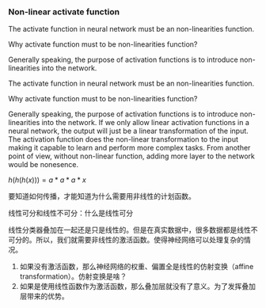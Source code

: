 ### Non-linear activate function

The activate function in neural network must be an non-linearities function.

Why activate function must to be non-linearities function? 

Generally speaking, the purpose of activation functions is to introduce non-linearities into the network.

The activate function in neural network must be an non-linearities function.

Why activate function must to be non-linearities function? 

Generally speaking, the purpose of activation functions is to introduce non-linearities into the network. If we only allow linear activation functions in a neural network, the output will just be a linear transformation of the input. The activation function does the non-linear transformation to the input making it capable to learn and perform more complex tasks. From another point of view, without non-linear function, adding more layer to the network would be nonesence.



$h(h(h(x))) = a*a*a*x$

要知道如何传播，才能知道为什么需要用非线性的计划函数。

线性可分和线性不可分：什么是线性可分

线性分类器叠加在一起还是只是线性的。但是在真实数据中，很多数据都是线性不可分的。所以，我们就需要非线性的激活函数。使得神经网络可以处理复杂的情况。

1. 如果没有激活函数，那么神经网络的权重、偏置全是线性的仿射变换（affine transformation）。仿射变换是啥？
2. 如果是使用线性函数作为激活函数，那么叠加层就没有了意义。为了发挥叠加层带来的优势。